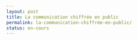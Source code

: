 ```yaml
---
layout: post
title: La communication chiffrée en public
permalink: la-communication-chiffrée-en-public/
status: en-cours
---
```

